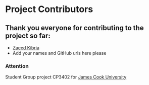 # Project Contributors
## Thank you everyone for contributing to the project so far:

* [Zaeed Kibria](https://github.com/ZaeedKibria)
* Add your names and GitHub urls here please

### Attention

Student Group project CP3402 for [James Cook University](https://www.jcu.edu.au/)
